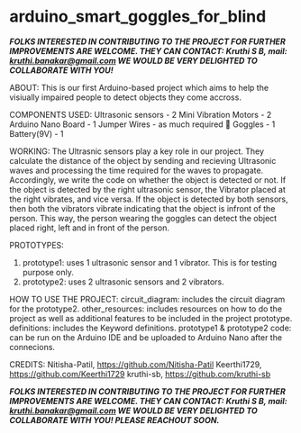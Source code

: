 # arduino_smart_goggles_for_blind

***FOLKS INTERESTED IN CONTRIBUTING TO THE PROJECT FOR FURTHER IMPROVEMENTS ARE WELCOME. THEY CAN CONTACT:
Kruthi S B, mail: kruthi.banakar@gmail.com
WE WOULD BE VERY DELIGHTED TO COLLABORATE WITH YOU!***

ABOUT: 
This is our first Arduino-based project which aims to help the visiually impaired people to detect objects they come accross.

COMPONENTS USED:
Ultrasonic sensors - 2
Mini Vibration Motors - 2
Arduino Nano Board - 1
Jumper Wires - as much required
:goggles: Goggles - 1
Battery(9V) - 1

WORKING:
The Ultrasnic sensors play a key role in our project. They calculate the distance of the object by sending and recieving Ultrasonic waves and processing the time required for the waves to propagate. Accordingly, we write the code on whether the object is detected or not.
If the object is detected by the right ultrasonic sensor, the Vibrator placed at the right vibrates, and vice versa.
If the object is detected by both sensors, then both the vibrators vibrate indicating that the object is infront of the person.
This way, the person wearing the goggles can detect the object placed right, left and in front of the person. 

PROTOTYPES:
1. prototype1: uses 1 ultrasonic sensor and 1 vibrator. This is for testing purpose only.
2. prototype2: uses 2 ultrasonic sensors and 2 vibrators.

HOW TO USE THE PROJECT:
circuit_diagram: includes the circuit diagram for the prototype2.
other_resources: includes resources on how to do the project as well as additional features to be included in the project prototype.
definitions: includes the Keyword definitions. 
prototype1 & prototype2 code: can be run on the Arduino IDE and be uploaded to Arduino Nano after the connecions.

CREDITS:
Nitisha-Patil, https://github.com/Nitisha-Patil
Keerthi1729, https://github.com/Keerthi1729
kruthi-sb, https://github.com/kruthi-sb



***FOLKS INTERESTED IN CONTRIBUTING TO THE PROJECT FOR FURTHER IMPROVEMENTS ARE WELCOME. THEY CAN CONTACT:
Kruthi S B, mail: kruthi.banakar@gmail.com
WE WOULD BE VERY DELIGHTED TO COLLABORATE WITH YOU! PLEASE REACHOUT SOON.***
